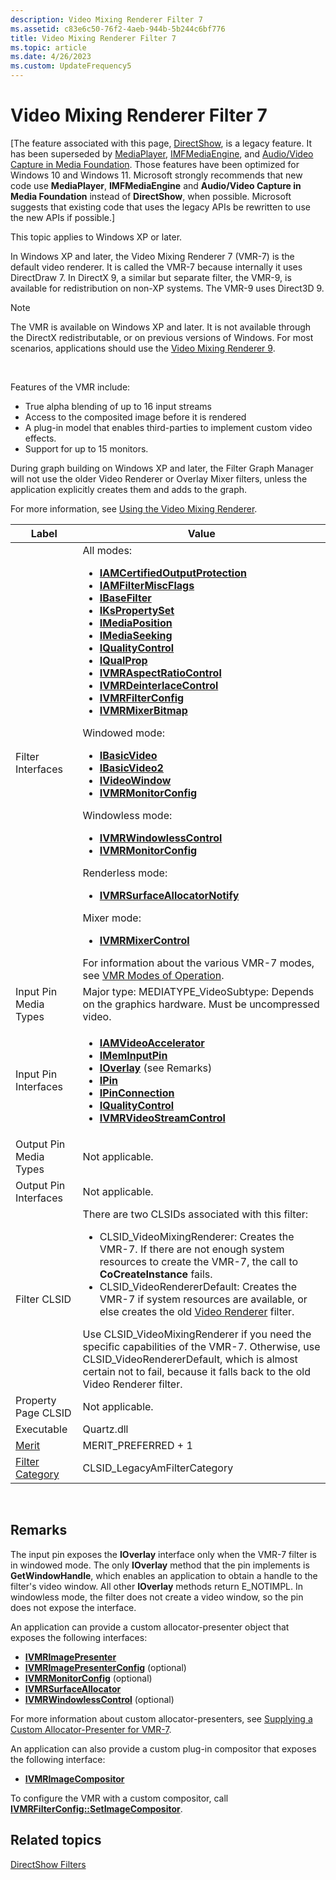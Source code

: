 ```yaml
---
description: Video Mixing Renderer Filter 7
ms.assetid: c83e6c50-76f2-4aeb-944b-5b244c6bf776
title: Video Mixing Renderer Filter 7
ms.topic: article
ms.date: 4/26/2023
ms.custom: UpdateFrequency5
---
```


# Video Mixing Renderer Filter 7

\[The feature associated with this page, [DirectShow](/windows/win32/directshow/directshow), is a legacy feature. It has been superseded by [MediaPlayer](/uwp/api/Windows.Media.Playback.MediaPlayer), [IMFMediaEngine](/windows/win32/api/mfmediaengine/nn-mfmediaengine-imfmediaengine), and [Audio/Video Capture in Media Foundation](windows/win32/medfound/audio-video-capture-in-media-foundation). Those features have been optimized for Windows 10 and Windows 11. Microsoft strongly recommends that new code use **MediaPlayer**, **IMFMediaEngine** and **Audio/Video Capture in Media Foundation** instead of **DirectShow**, when possible. Microsoft suggests that existing code that uses the legacy APIs be rewritten to use the new APIs if possible.\]

This topic applies to Windows XP or later.

In Windows XP and later, the Video Mixing Renderer 7 (VMR-7) is the default video renderer. It is called the VMR-7 because internally it uses DirectDraw 7. In DirectX 9, a similar but separate filter, the VMR-9, is available for redistribution on non-XP systems. The VMR-9 uses Direct3D 9.

> [!Note]  
> The VMR is available on Windows XP and later. It is not available through the DirectX redistributable, or on previous versions of Windows. For most scenarios, applications should use the [Video Mixing Renderer 9](video-mixing-renderer-filter-9.md).

 

Features of the VMR include:

-   True alpha blending of up to 16 input streams
-   Access to the composited image before it is rendered
-   A plug-in model that enables third-parties to implement custom video effects.
-   Support for up to 15 monitors.

During graph building on Windows XP and later, the Filter Graph Manager will not use the older Video Renderer or Overlay Mixer filters, unless the application explicitly creates them and adds to the graph.

For more information, see [Using the Video Mixing Renderer](using-the-video-mixing-renderer.md).




| Label | Value |
|--------|-------|
| Filter Interfaces | All modes:<ul><li><a href="/windows/desktop/api/Strmif/nn-strmif-iamcertifiedoutputprotection"><strong>IAMCertifiedOutputProtection</strong></a></li><li><a href="/windows/desktop/api/Strmif/nn-strmif-iamfiltermiscflags"><strong>IAMFilterMiscFlags</strong></a></li><li><a href="/windows/desktop/api/Strmif/nn-strmif-ibasefilter"><strong>IBaseFilter</strong></a></li><li><a href="ikspropertyset.md"><strong>IKsPropertySet</strong></a></li><li><a href="/windows/desktop/api/Control/nn-control-imediaposition"><strong>IMediaPosition</strong></a></li><li><a href="/windows/desktop/api/Strmif/nn-strmif-imediaseeking"><strong>IMediaSeeking</strong></a></li><li><a href="/windows/desktop/api/Strmif/nn-strmif-iqualitycontrol"><strong>IQualityControl</strong></a></li><li><a href="/previous-versions/windows/desktop/api/Amvideo/nn-amvideo-iqualprop"><strong>IQualProp</strong></a></li><li><a href="/windows/desktop/api/Strmif/nn-strmif-ivmraspectratiocontrol"><strong>IVMRAspectRatioControl</strong></a></li><li><a href="/windows/desktop/api/Strmif/nn-strmif-ivmrdeinterlacecontrol"><strong>IVMRDeinterlaceControl</strong></a></li><li><a href="/windows/desktop/api/Strmif/nn-strmif-ivmrfilterconfig"><strong>IVMRFilterConfig</strong></a></li><li><a href="/windows/desktop/api/Strmif/nn-strmif-ivmrmixerbitmap"><strong>IVMRMixerBitmap</strong></a></li></ul>Windowed mode:<br /><ul><li><a href="/windows/desktop/api/Control/nn-control-ibasicvideo"><strong>IBasicVideo</strong></a></li><li><a href="/windows/desktop/api/Control/nn-control-ibasicvideo2"><strong>IBasicVideo2</strong></a></li><li><a href="/windows/desktop/api/Control/nn-control-ivideowindow"><strong>IVideoWindow</strong></a></li><li><a href="/windows/desktop/api/Strmif/nn-strmif-ivmrmonitorconfig"><strong>IVMRMonitorConfig</strong></a></li></ul>Windowless mode:<br /><ul><li><a href="/windows/desktop/api/Strmif/nn-strmif-ivmrwindowlesscontrol"><strong>IVMRWindowlessControl</strong></a></li><li><a href="/windows/desktop/api/Strmif/nn-strmif-ivmrmonitorconfig"><strong>IVMRMonitorConfig</strong></a></li></ul>Renderless mode:<br /><ul><li><a href="/windows/desktop/api/Strmif/nn-strmif-ivmrsurfaceallocatornotify"><strong>IVMRSurfaceAllocatorNotify</strong></a></li></ul>Mixer mode:<br /><ul><li><a href="/windows/desktop/api/Strmif/nn-strmif-ivmrmixercontrol"><strong>IVMRMixerControl</strong></a></li></ul>For information about the various VMR-7 modes, see <a href="vmr-modes-of-operation.md">VMR Modes of Operation</a>.<br /> | 
| Input Pin Media Types | Major type: MEDIATYPE_VideoSubtype: Depends on the graphics hardware. Must be uncompressed video.<br /> | 
| Input Pin Interfaces | <ul><li><a href="/previous-versions/windows/desktop/api/videoacc/nn-videoacc-iamvideoaccelerator"><strong>IAMVideoAccelerator</strong></a></li><li><a href="/windows/desktop/api/Strmif/nn-strmif-imeminputpin"><strong>IMemInputPin</strong></a></li><li><a href="/windows/desktop/api/Strmif/nn-strmif-ioverlay"><strong>IOverlay</strong></a> (see Remarks)</li><li><a href="/windows/desktop/api/Strmif/nn-strmif-ipin"><strong>IPin</strong></a></li><li><a href="/windows/desktop/api/Strmif/nn-strmif-ipinconnection"><strong>IPinConnection</strong></a></li><li><a href="/windows/desktop/api/Strmif/nn-strmif-iqualitycontrol"><strong>IQualityControl</strong></a></li><li><a href="/windows/desktop/api/Strmif/nn-strmif-ivmrvideostreamcontrol"><strong>IVMRVideoStreamControl</strong></a></li></ul> | 
| Output Pin Media Types | Not applicable. | 
| Output Pin Interfaces | Not applicable. | 
| Filter CLSID | There are two CLSIDs associated with this filter:<ul><li>CLSID_VideoMixingRenderer: Creates the VMR-7. If there are not enough system resources to create the VMR-7, the call to <strong>CoCreateInstance</strong> fails.</li><li>CLSID_VideoRendererDefault: Creates the VMR-7 if system resources are available, or else creates the old <a href="video-renderer-filter.md">Video Renderer</a> filter.</li></ul>Use CLSID_VideoMixingRenderer if you need the specific capabilities of the VMR-7. Otherwise, use CLSID_VideoRendererDefault, which is almost certain not to fail, because it falls back to the old Video Renderer filter.<br /> | 
| Property Page CLSID | Not applicable. | 
| Executable | Quartz.dll | 
| <a href="merit.md">Merit</a> | MERIT_PREFERRED + 1 | 
| <a href="filter-categories.md">Filter Category</a> | CLSID_LegacyAmFilterCategory | 




 

## Remarks

The input pin exposes the **IOverlay** interface only when the VMR-7 filter is in windowed mode. The only **IOverlay** method that the pin implements is **GetWindowHandle**, which enables an application to obtain a handle to the filter's video window. All other **IOverlay** methods return E\_NOTIMPL. In windowless mode, the filter does not create a video window, so the pin does not expose the interface.

An application can provide a custom allocator-presenter object that exposes the following interfaces:

-   [**IVMRImagePresenter**](/windows/desktop/api/Strmif/nn-strmif-ivmrimagepresenter)
-   [**IVMRImagePresenterConfig**](/windows/desktop/api/Strmif/nn-strmif-ivmrimagepresenterconfig) (optional)
-   [**IVMRMonitorConfig**](/windows/desktop/api/Strmif/nn-strmif-ivmrmonitorconfig) (optional)
-   [**IVMRSurfaceAllocator**](/windows/desktop/api/Strmif/nn-strmif-ivmrsurfaceallocator)
-   [**IVMRWindowlessControl**](/windows/desktop/api/Strmif/nn-strmif-ivmrwindowlesscontrol) (optional)

For more information about custom allocator-presenters, see [Supplying a Custom Allocator-Presenter for VMR-7](supplying-a-custom-allocator-presenter-for-vmr-7.md).

An application can also provide a custom plug-in compositor that exposes the following interface:

-   [**IVMRImageCompositor**](/windows/desktop/api/Strmif/nn-strmif-ivmrimagecompositor)

To configure the VMR with a custom compositor, call [**IVMRFilterConfig::SetImageCompositor**](/windows/desktop/api/Strmif/nf-strmif-ivmrfilterconfig-setimagecompositor).

## Related topics

<dl> <dt>

[DirectShow Filters](directshow-filters.md)
</dt> </dl>

 

 




